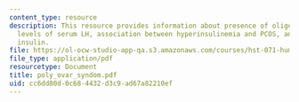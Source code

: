 ```yaml
---
content_type: resource
description: This resource provides information about presence of oligo, elevated
  levels of serum LH, association between hyperinsulinemia and PCOS, and action of
  insulin.
file: https://ol-ocw-studio-app-qa.s3.amazonaws.com/courses/hst-071-human-reproductive-biology-fall-2005/cc6dd80d0c684432d3c9ad67a82210ef_poly_ovar_syndom.pdf
file_type: application/pdf
resourcetype: Document
title: poly_ovar_syndom.pdf
uid: cc6dd80d-0c68-4432-d3c9-ad67a82210ef
---
```

